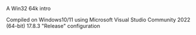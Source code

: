A Win32 64k intro


Compiled on Windows10/11 using Microsoft Visual Studio Community 2022 (64-bit) 17.8.3
"Release" configuration
